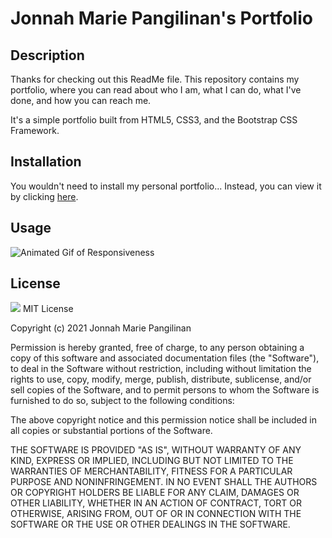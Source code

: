 # Jonnah Marie Pangilinan's Portfolio

## Description
Thanks for checking out this ReadMe file. This repository contains my portfolio, where you can read about who I am, what I can do, what I've done, and how you can reach me.

It's a simple portfolio built from HTML5, CSS3, and the Bootstrap CSS Framework.

## Installation
You wouldn't need to install my personal portfolio... Instead, you can view it by clicking [here](https://jonnahmarie.github.io).

## Usage
![Animated Gif of Responsiveness](assets/images/responsive-gif.gif)

## License
![](https://img.shields.io/badge/MIT-green.svg) MIT License

Copyright (c) 2021 Jonnah Marie Pangilinan

Permission is hereby granted, free of charge, to any person obtaining a copy
of this software and associated documentation files (the "Software"), to deal
in the Software without restriction, including without limitation the rights
to use, copy, modify, merge, publish, distribute, sublicense, and/or sell
copies of the Software, and to permit persons to whom the Software is
furnished to do so, subject to the following conditions:

The above copyright notice and this permission notice shall be included in all
copies or substantial portions of the Software.

THE SOFTWARE IS PROVIDED "AS IS", WITHOUT WARRANTY OF ANY KIND, EXPRESS OR
IMPLIED, INCLUDING BUT NOT LIMITED TO THE WARRANTIES OF MERCHANTABILITY,
FITNESS FOR A PARTICULAR PURPOSE AND NONINFRINGEMENT. IN NO EVENT SHALL THE
AUTHORS OR COPYRIGHT HOLDERS BE LIABLE FOR ANY CLAIM, DAMAGES OR OTHER
LIABILITY, WHETHER IN AN ACTION OF CONTRACT, TORT OR OTHERWISE, ARISING FROM,
OUT OF OR IN CONNECTION WITH THE SOFTWARE OR THE USE OR OTHER DEALINGS IN THE
SOFTWARE.